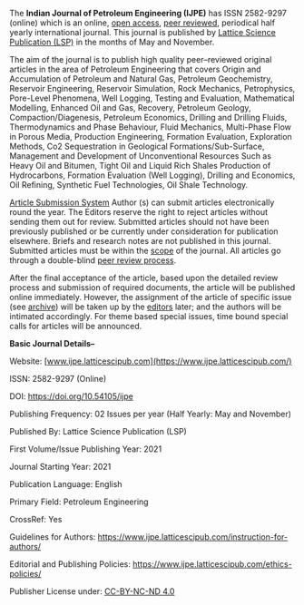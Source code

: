 The **Indian Journal of Petroleum Engineering (IJPE)** has ISSN 2582-9297 (online) which is an online, [open access](https://www.ijpe.latticescipub.com/open-access-license/), [peer reviewed](https://www.ijpe.latticescipub.com/peer-review-policy/), periodical half yearly international journal. This journal is published by [Lattice Science Publication (LSP)](https://www.latticescipub.com/journals/) in the months of May and November.

The aim of the journal is to publish high quality peer–reviewed original articles in the area of Petroleum Engineering that covers Origin and Accumulation of Petroleum and Natural Gas, Petroleum Geochemistry, Reservoir Engineering, Reservoir Simulation, Rock Mechanics, Petrophysics, Pore-Level Phenomena, Well Logging, Testing and Evaluation, Mathematical Modelling, Enhanced Oil and Gas, Recovery, Petroleum Geology, Compaction/Diagenesis, Petroleum Economics, Drilling and Drilling Fluids, Thermodynamics and Phase Behaviour, Fluid Mechanics, Multi-Phase Flow in Porous Media, Production Engineering, Formation Evaluation, Exploration Methods, Co2 Sequestration in Geological Formations/Sub-Surface, Management and Development of Unconventional Resources Such as Heavy Oil and Bitumen, Tight Oil and Liquid Rich Shales Production of Hydrocarbons, Formation Evaluation (Well Logging), Drilling and Economics, Oil Refining, Synthetic Fuel Technologies, Oil Shale Technology.

[Article Submission System](https://www.ijpe.latticescipub.com/article-submission-system/) 
Author (s) can submit articles electronically round the year. The Editors reserve the right to reject articles without sending them out for review. Submitted articles should not have been previously published or be currently under consideration for publication elsewhere. Briefs and research notes are not published in this journal. Submitted articles must be within the [scope](https://www.ijpe.latticescipub.com/aims-and-scope/) of the journal. All articles go through a double-blind [peer review process](https://www.ijpe.latticescipub.com/peer-review-policy/). 

After the final acceptance of the article, based upon the detailed review process and submission of required documents, the article will be published online immediately. However, the assignment of the article of specific issue (see [archive](https://www.ijpe.latticescipub.com/archive/)) will be taken up by the [editors](https://www.ijpe.latticescipub.com/editorial-board/) later; and the authors will be intimated accordingly. For theme based special issues, time bound special calls for articles will be announced.


**Basic Journal Details–**

Website: [www.ijpe.latticescipub.com](https://www.ijpe.latticescipub.com/)

ISSN: 2582-9297 (Online)

DOI: https://doi.org/10.54105/ijpe

Publishing Frequency: 02 Issues per year (Half Yearly: May and November)

Published By: Lattice Science Publication (LSP)

First Volume/Issue Publishing Year: 2021

Journal Starting Year: 2021

Publication Language: English

Primary Field: Petroleum Engineering

CrossRef: Yes

Guidelines for Authors: https://www.ijpe.latticescipub.com/instruction-for-authors/

Editorial and Publishing Policies: https://www.ijpe.latticescipub.com/ethics-policies/

Publisher License under: [CC-BY-NC-ND 4.0](https://creativecommons.org/licenses/by-nc-nd/4.0/)
